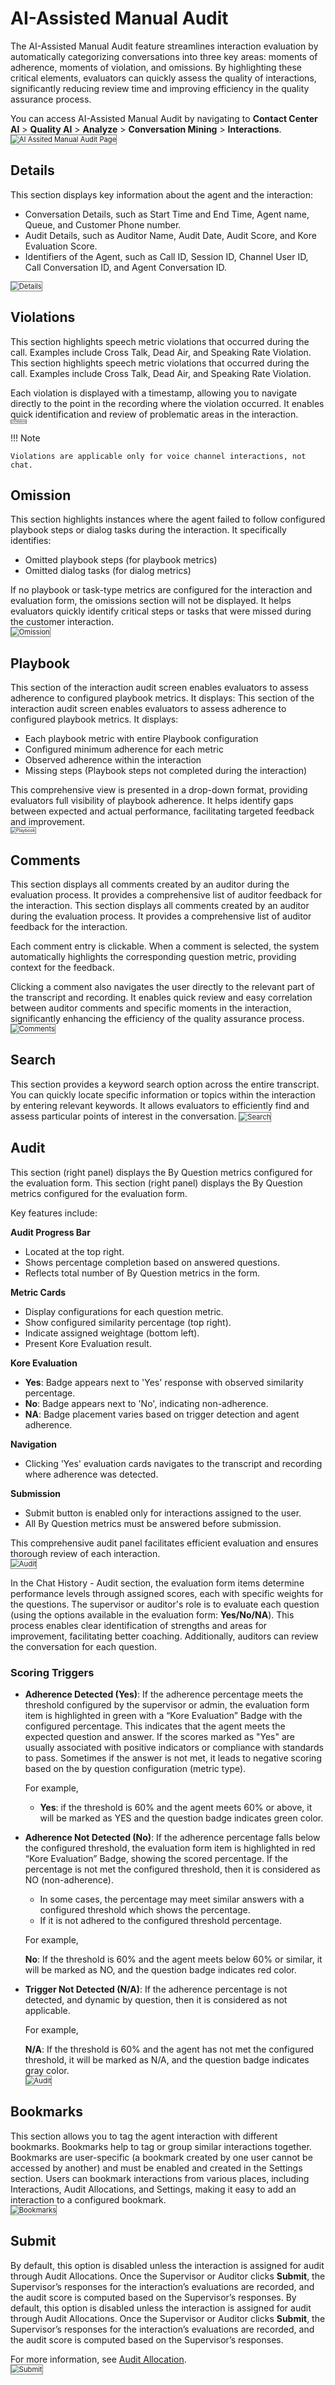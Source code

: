# AI-Assisted Manual Audit

The AI-Assisted Manual Audit feature streamlines interaction evaluation by automatically categorizing conversations into three key areas: moments of adherence, moments of violation, and omissions. By highlighting these critical elements, evaluators can quickly assess the quality of interactions, significantly reducing review time and improving efficiency in the quality assurance process.

You can access AI-Assisted Manual Audit by navigating to **Contact Center AI** > **Quality AI** > **Analyze** > **Conversation Mining** > **Interactions**.  
<img src="../ai-assist-manual-edit/images/ai-assist-manual-audit-default.png" alt="AI Assited Manual Audit Page" title="AI Assited Manual Audit Page" style="border: 1px solid gray; zoom:80%;">

## Details

This section displays key information about the agent and the interaction:

* Conversation Details, such as Start Time and End Time, Agent name, Queue, and Customer Phone number.
* Audit Details, such as Auditor Name, Audit Date, Audit Score, and Kore Evaluation Score.
* Identifiers of the Agent, such as Call ID, Session ID, Channel User ID, Call Conversation ID, and Agent Conversation ID.  
<img src="../ai-assist-manual-edit/images/ai-assist-detail.png" alt="Details" title="Details" style="border: 1px solid gray; zoom:80%;">

## Violations

This section highlights speech metric violations that occurred during the call. Examples include Cross Talk, Dead Air, and Speaking Rate Violation.
This section highlights speech metric violations that occurred during the call. Examples include Cross Talk, Dead Air, and Speaking Rate Violation.

Each violation is displayed with a timestamp, allowing you to navigate directly to the point in the recording where the violation occurred. It enables quick identification and review of problematic areas in the interaction.  
<img src="../ai-assist-manual-edit/images/ai-assist-violation.png" alt="Violations" title="Violations" style="border: 1px solid gray; zoom:30%;">

!!! Note

    Violations are applicable only for voice channel interactions, not chat.

## Omission

This section highlights instances where the agent failed to follow configured playbook steps or dialog tasks during the interaction. It specifically identifies:

* Omitted playbook steps (for playbook metrics)
* Omitted dialog tasks (for dialog metrics)

If no playbook or task-type metrics are configured for the interaction and evaluation form, the omissions section will not be displayed. It helps evaluators quickly identify critical steps or tasks that were missed during the customer interaction.  
<img src="../ai-assist-manual-edit/images/ai-assist-omission.png" alt="Omission" title="Omission" style="border: 1px solid gray; zoom:80%;">

## Playbook

This section of the interaction audit screen enables evaluators to assess adherence to configured playbook metrics. It displays:
This section of the interaction audit screen enables evaluators to assess adherence to configured playbook metrics. It displays:

* Each playbook metric with entire Playbook configuration
* Configured minimum adherence for each metric
* Observed adherence within the interaction
* Missing steps (Playbook steps not completed during the interaction)

This comprehensive view is presented in a drop-down format, providing evaluators full visibility of playbook adherence. It helps identify gaps between expected and actual performance, facilitating targeted feedback and improvement.  
<img src="../ai-assist-manual-edit/images/ai-assist-playbook.png" alt="Playbook" title="Playbook" style="border: 1px solid gray; zoom:50%;">

## Comments

This section displays all comments created by an auditor during the evaluation process. It provides a comprehensive list of auditor feedback for the interaction.
This section displays all comments created by an auditor during the evaluation process. It provides a comprehensive list of auditor feedback for the interaction.

Each comment entry is clickable. When a comment is selected, the system automatically highlights the corresponding question metric, providing context for the feedback.

Clicking a comment also navigates the user directly to the relevant part of the transcript and recording. It enables quick review and easy correlation between auditor comments and specific moments in the interaction, significantly enhancing the efficiency of the quality assurance process.  
<img src="../ai-assist-manual-edit/images/ai-assist-comments.png" alt="Comments" title="Comments" style="border: 1px solid gray; zoom:80%;">

## Search

This section provides a keyword search option across the entire transcript. You can quickly locate specific information or topics within the interaction by entering relevant keywords. It allows evaluators to efficiently find and assess particular points of interest in the conversation.
<img src="../ai-assist-manual-edit/images/ai-assist-search.png" alt="Search" title="Search" style="border: 1px solid gray; zoom:80%;">

## Audit

This section (right panel) displays the By Question metrics configured for the evaluation form.
This section (right panel) displays the By Question metrics configured for the evaluation form.

Key features include:

**Audit Progress Bar**

   * Located at the top right.
   * Shows percentage completion based on answered questions.
   * Reflects total number of By Question metrics in the form.

**Metric Cards**

  * Display configurations for each question metric.
  * Show configured similarity percentage (top right).
  * Indicate assigned weightage (bottom left).
  * Present Kore Evaluation result.

**Kore Evaluation**

  * **Yes**: Badge appears next to 'Yes' response with observed similarity percentage.
  * **No**: Badge appears next to 'No', indicating non-adherence.
  * **NA**: Badge placement varies based on trigger detection and agent adherence.

**Navigation**

  * Clicking 'Yes' evaluation cards navigates to the transcript and recording where adherence was detected.

**Submission**

  * Submit button is enabled only for interactions assigned to the user.
  * All By Question metrics must be answered before submission.

This comprehensive audit panel facilitates efficient evaluation and ensures thorough review of each interaction.  
<img src="../ai-assist-manual-edit/images/ai-assist-audit.png" alt="Audit" title="Audit" style="border: 1px solid gray; zoom:80%;">

In the Chat History - Audit section, the evaluation form items determine performance levels through assigned scores, each with specific weights for the questions. The supervisor or auditor's role is to evaluate each question (using the options available in the evaluation form: **Yes/No/NA**). This process enables clear identification of strengths and areas for improvement, facilitating better coaching. Additionally, auditors can review the conversation for each question.

### Scoring Triggers

* **Adherence Detected (Yes)**: If the adherence percentage meets the threshold configured by the supervisor or admin, the evaluation form item is highlighted in green with a “Kore Evaluation” Badge with the configured percentage. This indicates that the agent meets the expected question and answer. If the scores marked as "Yes" are usually associated with positive indicators or compliance with standards to pass. Sometimes if the answer is not met, it leads to negative scoring based on the by question configuration (metric type).

  For example, 

  * **Yes**: if the threshold is 60% and the agent meets 60% or above, it will be marked as YES and the question badge indicates green color.
* **Adherence Not Detected (No)**: If the adherence percentage falls below the configured threshold, the evaluation form item is highlighted in red “Kore Evaluation” Badge, showing the scored percentage. If the percentage is not met the configured threshold, then it is considered as NO (non-adherence).
    * In some cases, the percentage may meet similar answers with a configured threshold which shows the percentage.
    * If it is not adhered to the configured threshold percentage.

  For example, 

  **No**: If the threshold is 60% and the agent meets below 60% or similar, it will be marked as NO, and the question badge indicates red color.

* **Trigger Not Detected (N/A)**: If the adherence percentage is not detected,  and dynamic by question, then it is considered as not applicable.

  For example, 

  **N/A**: If the threshold is 60% and the agent has not met the configured threshold, it will be marked as N/A, and the question badge indicates gray color.  
  <img src="../ai-assist-manual-edit/images/ai-assist-score-metrics.png" alt="Audit" title="Audit" style="border: 1px solid gray; zoom:80%;">

## Bookmarks

This section allows you to tag the agent interaction with different bookmarks. Bookmarks help to tag or group similar interactions together. Bookmarks are user-specific (a bookmark created by one user cannot be accessed by another) and must be enabled and created in the Settings section. Users can bookmark interactions from various places, including Interactions, Audit Allocations, and Settings, making it easy to add an interaction to a configured bookmark.  
<img src="../ai-assist-manual-edit/images/ai-assist-bookmarks.png" alt="Bookmarks" title="Bookmarks" style="border: 1px solid gray; zoom:80%;">

## Submit

By default, this option is disabled unless the interaction is assigned for audit through Audit Allocations. Once the Supervisor or Auditor clicks **Submit**, the Supervisor’s responses for the interaction’s evaluations are recorded, and the audit score is computed based on the Supervisor’s responses.
By default, this option is disabled unless the interaction is assigned for audit through Audit Allocations. Once the Supervisor or Auditor clicks **Submit**, the Supervisor’s responses for the interaction’s evaluations are recorded, and the audit score is computed based on the Supervisor’s responses.

For more information, see [Audit Allocation](../analyze/conversation-mining.md#audit-allocations).    
<img src="../ai-assist-manual-edit/images/ai-assist-submit.png" alt="Submit" title="Submit" style="border: 1px solid gray; zoom:80%;">